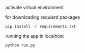 activate virtual environment

for downloading requierd packages
```
pip install -r requirements.txt
```

running the app in localhost
```
python run.py
```